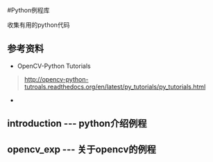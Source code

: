 #Python例程库

收集有用的python代码

## 参考资料  

- OpenCV-Python Tutorials

> http://opencv-python-tutroals.readthedocs.org/en/latest/py_tutorials/py_tutorials.html

- 

## introduction --- python介绍例程

## opencv_exp --- 关于opencv的例程


